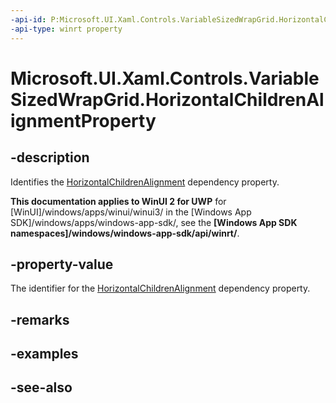 ```yaml
---
-api-id: P:Microsoft.UI.Xaml.Controls.VariableSizedWrapGrid.HorizontalChildrenAlignmentProperty
-api-type: winrt property
---
```


<!-- Property syntax
public Windows.UI.Xaml.DependencyProperty HorizontalChildrenAlignmentProperty { get; }
-->

# Microsoft.UI.Xaml.Controls.VariableSizedWrapGrid.HorizontalChildrenAlignmentProperty

## -description
Identifies the [HorizontalChildrenAlignment](variablesizedwrapgrid_horizontalchildrenalignment.md) dependency property.

**This documentation applies to WinUI 2 for UWP** for [WinUI]/windows/apps/winui/winui3/ in the [Windows App SDK]/windows/apps/windows-app-sdk/, see the **[Windows App SDK namespaces]/windows/windows-app-sdk/api/winrt/**.

## -property-value
The identifier for the [HorizontalChildrenAlignment](variablesizedwrapgrid_horizontalchildrenalignment.md) dependency property.

## -remarks

## -examples

## -see-also
